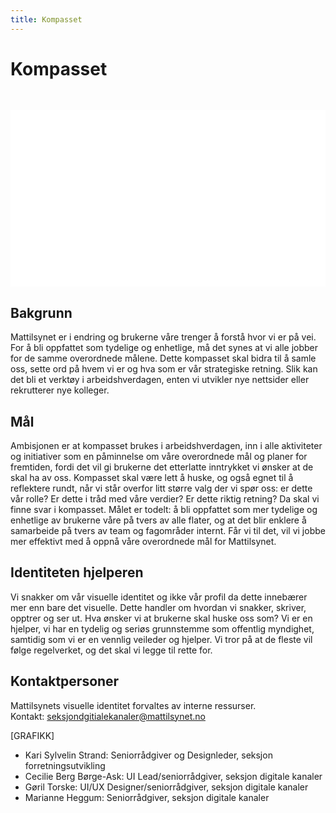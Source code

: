 ```yaml
---
title: Kompasset
---
```


# Kompasset

<div style="aspect-ratio: 16 / 9; background: white; margin-top: 3rem"></div>

## Bakgrunn
Mattilsynet er i endring og brukerne våre trenger å forstå hvor vi er på vei. For å bli oppfattet som tydelige og enhetlige, må det synes at vi alle jobber for de samme overordnede målene. Dette kompasset skal bidra til å samle oss, sette ord på hvem vi er og hva som er vår strategiske retning. Slik kan det bli et verktøy i arbeidshverdagen, enten vi utvikler nye nettsider eller rekrutterer nye kolleger.

## Mål
Ambisjonen er at kompasset brukes i arbeidshverdagen, inn i alle aktiviteter og initiativer som en påminnelse om våre overordnede mål og planer for fremtiden, fordi det vil gi brukerne det etterlatte inntrykket vi ønsker at de skal ha av oss. Kompasset skal være lett å huske, og også egnet til å reflektere rundt, når vi står overfor litt større valg der vi spør oss: er dette vår rolle? Er dette i tråd med våre verdier? Er dette riktig retning? Da skal vi finne svar i kompasset. Målet er todelt: å bli oppfattet som mer tydelige og enhetlige av brukerne våre på tvers av alle flater, og at det blir enklere å samarbeide på tvers av team og fagområder internt. Får vi til det, vil vi jobbe mer effektivt med å oppnå våre overordnede mål for Mattilsynet.

## Identiteten hjelperen
Vi snakker om vår visuelle identitet og ikke vår profil da dette innebærer mer enn bare det visuelle. Dette handler om hvordan vi snakker, skriver, opptrer og ser ut. Hva ønsker vi at brukerne skal huske oss som? Vi er en hjelper, vi har en tydelig og seriøs grunnstemme som offentlig myndighet, samtidig som vi er en vennlig veileder og hjelper. Vi tror på at de fleste vil følge regelverket, og det skal vi legge til rette for. 

## Kontaktpersoner
Mattilsynets visuelle identitet forvaltes av interne ressurser.
<br />Kontakt: [seksjondgitialekanaler@mattilsynet.no](mailto:seksjondgitialekanaler@mattilsynet.no)

[GRAFIKK]

- Kari Sylvelin Strand: Seniorrådgiver og Designleder, seksjon forretningsutvikling
- Cecilie Berg Børge-Ask: UI Lead/seniorrådgiver, seksjon digitale kanaler
- Gøril Torske: UI/UX Designer/seniorrådgiver, seksjon digitale kanaler
- Marianne Heggum: Seniorrådgiver, seksjon digitale kanaler